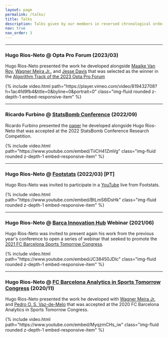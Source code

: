 ```yaml
---
layout: page
permalink: /talks/
title: Talks
description: Talks given by our members in reversed chronological order.
nav: true
nav_order: 3
---
```


<hr>

<div class="row mt-3">
    <div class="col-12">
        <h3>Hugo Rios-Neto @ Opta Pro Forum (2023/03)</h3> <!-- This is your video header -->
        <p>Hugo Rios-Neto presented the work he developed alongside <a href='https://maaikevr.github.io/'>Maaike Van Roy</a>, <a href='https://dcc.ufmg.br/professor/wagner-meira-junior/'>Wagner Meira Jr.</a>, and <a href='https://people.cs.kuleuven.be/~jesse.davis/'>Jesse Davis</a> that was selected as the winner in the <a href='https://www.statsperform.com/resource/opta-forum-2023-stats-perform-launches-call-for-proposals/'>Algorithm Track of the 2023 Opta Pro Forum</a></p> <!-- This is your video description -->
    </div>
    <div class="col-12 embed-responsive embed-responsive-16by9">
        {% include video.html path="https://player.vimeo.com/video/819432708?h=1ac4fd9fb4&title=0&byline=0&portrait=0" class="img-fluid rounded z-depth-1 embed-responsive-item" %}
    </div>
</div>

<hr>

<div class="row mt-3">
    <div class="col-12">
        <h3>Ricardo Furbino @ <a href='https://statsbomb.com/events/statsbomb-conference-2022/'>StatsBomb Conference</a> (2022/09) </h3> <!-- This is your video header -->
        <p>Ricardo Furbino presented the <a href='https://statsbomb.com/wp-content/uploads/2022/09/Ricardo-Furbino-And-Hugo-Rios-Neto-Generalized-Action-based-Ball-Recovery-Model-using-360%C2%B0-data.pdf'>paper</a> he developed alongside Hugo Rios-Neto that was accepted at the 2022 StatsBomb Conference Research Competition.</p> <!-- This is your video description -->
    </div>
    <div class="col-12 embed-responsive embed-responsive-16by9">
        {% include video.html path="https://www.youtube.com/embed/TiiCH41ZmVg" class="img-fluid rounded z-depth-1 embed-responsive-item" %}
    </div>
</div>

<hr>

<div class="row mt-3">
    <div class="col-12">
        <h3>Hugo Rios-Neto @ <a href='https://twitter.com/Footstats'>Footstats</a> (2022/03) [PT]</h3> <!-- This is your video header -->
        <p>Hugo Rios-Neto was invited to participate in a <a href='https://www.youtube.com/@FootstatsOficial'>YouTube</a> live from Footstats.</p> <!-- This is your video description -->
    </div>
    <div class="col-12 embed-responsive embed-responsive-16by9">
        {% include video.html path="https://www.youtube.com/embed/BtLmS6IDsHk" class="img-fluid rounded z-depth-1 embed-responsive-item" %}
    </div>
</div>

<hr>

<div class="row mt-3">
    <div class="col-12">
        <h3>Hugo Rios-Neto @ <a href='https://barcainnovationhub.fcbarcelona.com/'>Barça Innovation Hub</a> Webinar (2021/06)</h3> <!-- This is your video header -->
        <p>Hugo Rios-Neto was invited to present again his work from the previous year's conference to open a series of webinar that seeked to promote the <a href='https://sportstomorrow.fcbarcelona.com/sports-tomorrow-2021/'>2021 FC Barcelona Sports Tomorrow Congress</a>.</p> <!-- This is your video description -->
    </div>
    <div class="col-12 embed-responsive embed-responsive-16by9">
        {% include video.html path="https://www.youtube.com/embed/JC38450JDlc" class="img-fluid rounded z-depth-1 embed-responsive-item" %}
    </div>
</div>

<hr>

<div class="row mt-3">
    <div class="col-12">
        <h3>Hugo Rios-Neto @ <a href='https://sportstomorrow.fcbarcelona.com/project/analytics-in-sports-tomorrow-2020/'>FC Barcelona Analytics in Sports Tomorrow Congress</a> (2020/11)</h3> <!-- This is your video header -->
        <p>Hugo Rios-Neto presented the work he developed with <a href='https://dcc.ufmg.br/professor/wagner-meira-junior/'>Wagner Meira Jr.</a> and <a href='https://dcc.ufmg.br/professor/pedro-olmo-stancioli-vaz-de-melo/'>Pedro O. S. Vaz-de-Melo</a> that was accepted at the 2020 FC Barcelona Analytics in Sports Tomorrow Congress.</p> <!-- This is your video description -->
    </div>
    <div class="col-12 embed-responsive embed-responsive-16by9">
        {% include video.html path="https://www.youtube.com/embed/MyqzmCHs_iw" class="img-fluid rounded z-depth-1 embed-responsive-item" %}
    </div>
</div>